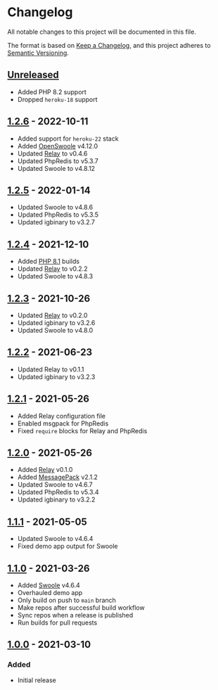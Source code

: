 # Changelog

All notable changes to this project will be documented in this file.

The format is based on [Keep a Changelog](https://keepachangelog.com/en/1.0.0/),
and this project adheres to [Semantic Versioning](https://semver.org/spec/v2.0.0.html).

## [Unreleased]
- Added PHP 8.2 support
- Dropped `heroku-18` support

## [1.2.6] - 2022-10-11
- Added support for `heroku-22` stack
- Added [OpenSwoole](https://github.com/openswoole/swoole-src) v4.12.0
- Updated [Relay](https://github.com/cachewerk) to v0.4.6
- Updated PhpRedis to v5.3.7
- Updated Swoole to v4.8.12

## [1.2.5] - 2022-01-14
- Updated Swoole to v4.8.6
- Updated PhpRedis to v5.3.5
- Updated igbinary to v3.2.7

## [1.2.4] - 2021-12-10
- Added [PHP 8.1](https://devcenter.heroku.com/changelog-items/2304) builds
- Updated [Relay](https://relaycache.com) to v0.2.2
- Updated Swoole to v4.8.3

## [1.2.3] - 2021-10-26
- Updated [Relay](https://relaycache.com) to v0.2.0
- Updated igbinary to v3.2.6
- Updated Swoole to v4.8.0

## [1.2.2] - 2021-06-23
- Updated Relay to v0.1.1
- Updated igbinary to v3.2.3

## [1.2.1] - 2021-05-26
- Added Relay configuration file
- Enabled msgpack for PhpRedis
- Fixed `require` blocks for Relay and PhpRedis

## [1.2.0] - 2021-05-26
- Added [Relay](https://relaycache.com) v0.1.0
- Added [MessagePack](https://github.com/msgpack/msgpack-php) v2.1.2
- Updated Swoole to v4.6.7
- Updated PhpRedis to v5.3.4
- Updated igbinary to v3.2.2

## [1.1.1] - 2021-05-05
- Updated Swoole to v4.6.4
- Fixed demo app output for Swoole

## [1.1.0] - 2021-03-26
- Added [Swoole](https://github.com/swoole/swoole-src) v4.6.4
- Overhauled demo app
- Only build on push to `main` branch
- Make repos after successful build workflow
- Sync repos when a release is published
- Run builds for pull requests

## [1.0.0] - 2021-03-10
### Added
- Initial release

[Unreleased]: https://github.com/cachewerk/heroku-php-extensions/compare/v1.2.6...HEAD
[1.2.6]: https://github.com/cachewerk/heroku-php-extensions/compare/v1.2.5...v1.2.6
[1.2.5]: https://github.com/cachewerk/heroku-php-extensions/compare/v1.2.4...v1.2.5
[1.2.4]: https://github.com/cachewerk/heroku-php-extensions/compare/v1.2.3...v1.2.4
[1.2.3]: https://github.com/cachewerk/heroku-php-extensions/compare/v1.2.2...v1.2.3
[1.2.2]: https://github.com/cachewerk/heroku-php-extensions/compare/v1.2.1...v1.2.2
[1.2.1]: https://github.com/cachewerk/heroku-php-extensions/compare/v1.2.0...v1.2.1
[1.2.0]: https://github.com/cachewerk/heroku-php-extensions/compare/v1.1.1...v1.2.0
[1.1.1]: https://github.com/cachewerk/heroku-php-extensions/compare/v1.1.0...v1.1.1
[1.1.0]: https://github.com/cachewerk/heroku-php-extensions/compare/v1.0.0...v1.1.0
[1.0.0]: https://github.com/cachewerk/heroku-php-extensions/releases/tag/v1.0.0
